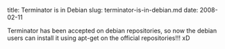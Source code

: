 title: Terminator is in Debian
slug: terminator-is-in-debian.md
date: 2008-02-11


Terminator has been accepted on debian repositories, so now the debian users can install it using apt-get on the official repositories!!! xD